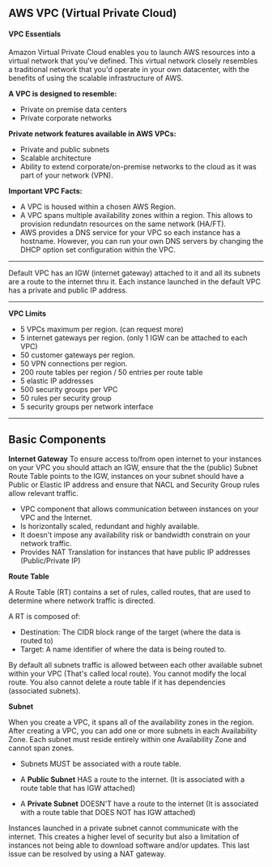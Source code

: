 <h2>AWS VPC (Virtual Private Cloud)</h2>

<h4> VPC Essentials </h4>

Amazon Virtual Private Cloud enables you to launch AWS resources into a virtual network that you've defined. This virtual network closely resembles a traditional network that you'd operate in your own datacenter, with the benefits of using the scalable infrastructure of AWS.

**A VPC is designed to resemble:**
- Private on premise data centers
- Private corporate networks

**Private network features available in AWS VPCs:**
- Private and public subnets
- Scalable architecture
- Ability to extend corporate/on-premise networks to the cloud as it was part of your network (VPN).

**Important VPC Facts:**
- A VPC is housed within a chosen AWS Region.
- A VPC spans multiple availability zones within a region. This allows to provision redundatn resources on the same network (HA/FT).
- AWS provides a DNS service for your VPC so each instance has a hostname. However, you can run your own DNS servers by changing the DHCP option set configuration within the VPC.

---

Default VPC has an IGW (internet gateway) attached to it and all its subnets are a route to the internet thru it.
Each instance launched in the default VPC has a private and public IP address.

---

**VPC Limits**
- 5 VPCs maximum per region. (can request more)
- 5 internet gateways per region. (only 1 IGW can be attached to each VPC)
- 50 customer gateways per region.
- 50 VPN connections per region.
- 200 route tables per region / 50 entries per route table
- 5 elastic IP addresses
- 500 security groups per VPC
- 50 rules per security group
- 5 security groups per network interface

---

<h2>Basic Components</h2>

**Internet Gateway**
To ensure access to/from open internet to your instances on your VPC you should attach an IGW, ensure that the the (public) Subnet Route Table points to the IGW, instances on your subnet should have a Public or Elastic IP address and ensure that NACL and Security Group rules allow relevant traffic.
- VPC component that allows communication between instances on your VPC and the Internet.
- Is horizontally scaled, redundant and highly available.
- It doesn't impose any availability risk or bandwidth constrain on your network traffic.
- Provides NAT Translation for instances that have public IP addresses (Public/Private IP)


**Route Table**

A Route Table (RT) contains a set of rules, called routes, that are used to determine where network traffic is directed.

A RT is composed of:
- Destination: The CIDR block range of the target (where the data is routed to)
- Target: A name identifier of where the data is being routed to.

By default all subnets traffic is allowed between each other available subnet within your VPC (That's called local route). You cannot modify the local route.
You also cannot delete a route table if it has dependencies (associated subnets).

**Subnet**

When you create a VPC, it spans all of the availability zones in the region. After creating a VPC, you can add one or more subnets in each Availability Zone. Each subnet must reside entirely within one Availability Zone and cannot span zones.

- Subnets MUST be associated with a route table.

- A **Public Subnet** HAS a route to the internet. (It is associated with a route table that has IGW attached)
- A **Private Subnet** DOESN'T have a route to the internet (It is associated with a route table that DOES NOT has IGW attached)

Instances launched in a private subnet cannot communicate with the internet. This creates a higher level of security but also a limitation of instances not being able to download software and/or updates. This last issue can be resolved by using a NAT gateway.